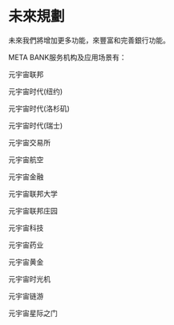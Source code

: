 # 未來規劃

未來我們將增加更多功能，來豐富和完善銀行功能。

META BANK服务机构及应用场景有：

元宇宙联邦

元宇宙时代(纽约)

元宇宙时代(洛杉矶)

元宇宙时代(瑞士)

元宇宙交易所

元宇宙航空

元宇宙金融

元宇宙联邦大学

元宇宙联邦庄园

元宇宙科技

元宇宙药业

元宇宙黄金

元宇宙时光机

元宇宙链游

元宇宙星际之门

&#x20;
